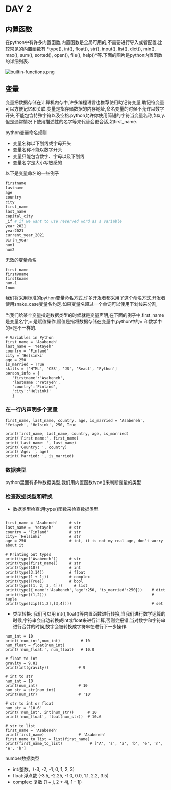 # DAY 2

## 内置函数

在python中有许多内置函数,内置函数是全局可用的,不需要进行导入或者配置.比较常见的内置函数有 *type(), int(), float(), str(), input(), list(), dict(), min(), max(), sum(), sorted(), open(), file(), help()*等.下面的图片是python内置函数的详细列表.

![builtin-functions.png](https://github.com/Asabeneh/30-Days-Of-Python/blob/master/images/builtin-functions.png?raw=true)

## 变量

变量把数据存储在计算机内存中,许多编程语言也推荐使用助记符变量,助记符变量可以方便记忆和关联.变量是指存储数据的内存地址,命名变量的时候不允许以数字开头,不能包含特殊字符以及空格.python允许你使用简短的字符当变量名称,如x,y.但是通常情况下使用描述性的名字等来代替会更合适,如first_name.

python变量命名规则

* 变量名称以下划线或字母开头
* 变量名称不能以数字开头
* 变量只能包含数字、字母以及下划线
* 变量名字是大小写敏感的

以下是变量命名的一些例子

```python
firstname
lastname
age
country
city
first_name
last_name
capital_city
_if # if we want to use reserved word as a variable
year_2021
year2021
current_year_2021
birth_year
num1
num2
```

无效的变量命名

```
first-name
first@name
first$name
num-1
1num
```

我们将采用标准的python变量命名方式,许多开发者都采用了这个命名方式.开发者使用snake_case变量名约定.如果变量名超过一个单词可以使用下划线来分割,

当我们给某个变量指定数据类型的时候就是变量声明,在下面的例子中,first_name是变量名字,= 是赋值操作,赋值是指将数据存储在变量中,python中的= 和数学中的=是不一样的.

```
# Variables in Python
first_name = 'Asabeneh'
last_name = 'Yetayeh'
country = 'Finland'
city = 'Helsinki'
age = 250
is_married = True
skills = ['HTML', 'CSS', 'JS', 'React', 'Python']
person_info = {
   'firstname':'Asabeneh',
   'lastname':'Yetayeh',
   'country':'Finland',
   'city':'Helsinki'
   }
```

### 在一行内声明多个变量

```
first_name, last_name, country, age, is_married = 'Asabeneh', 'Yetayeh', 'Helsink', 250, True

print(first_name, last_name, country, age, is_married)
print('First name:', first_name)
print('Last name: ', last_name)
print('Country: ', country)
print('Age: ', age)
print('Married: ', is_married)
```

### 数据类型

python里面有多种数据类型,我们用内置函数type()来判断变量的类型

### 检查数据类型和转换

* 数据类型检查:用type()函数来检查数据类型

```

first_name = 'Asabeneh'     # str
last_name = 'Yetayeh'       # str
country = 'Finland'         # str
city= 'Helsinki'            # str
age = 250                   # int, it is not my real age, don't worry about it

# Printing out types
print(type('Asabeneh'))     # str
print(type(first_name))     # str
print(type(10))             # int
print(type(3.14))           # float
print(type(1 + 1j))         # complex
print(type(True))           # bool
print(type([1, 2, 3, 4]))     # list
print(type({'name':'Asabeneh','age':250, 'is_married':250}))    # dict
print(type((1,2)))                                              # tuple
print(type(zip([1,2],[3,4])))                                   # set
```

* 类型转换: 我们可以用 int(),float()等内置函数进行转换,当我们进行数学运算的时候,字符串会自动转换成int或float来进行计算,否则会报错,当对数字和字符串进行合并的时候,数字会被转换成字符串在进行下一步操作.

```
num_int = 10
print('num_int',num_int)         # 10
num_float = float(num_int)
print('num_float:', num_float)   # 10.0

# float to int
gravity = 9.81
print(int(gravity))             # 9

# int to str
num_int = 10
print(num_int)                  # 10
num_str = str(num_int)
print(num_str)                  # '10'

# str to int or float
num_str = '10.6'
print('num_int', int(num_str))      # 10
print('num_float', float(num_str))  # 10.6

# str to list
first_name = 'Asabeneh'
print(first_name)               # 'Asabeneh'
first_name_to_list = list(first_name)
print(first_name_to_list)            # ['A', 's', 'a', 'b', 'e', 'n', 'e', 'h']
```

number数据类型

* int:整数。(-3, -2, -1, 0, 1, 2, 3)
* float:浮点数 (-3.5, -2.25, -1.0, 0.0, 1.1, 2.2, 3.5)
* complex: 复数 (1 + j, 2 + 4j, 1 - 1j)
